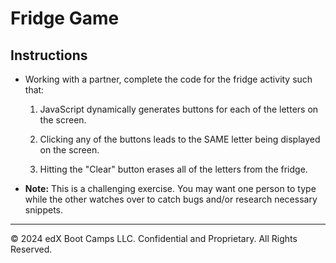 # Fridge Game

## Instructions

* Working with a partner, complete the code for the fridge activity such that:

  1. JavaScript dynamically generates buttons for each of the letters on the screen.

  2. Clicking any of the buttons leads to the SAME letter being displayed on the screen.

  3. Hitting the "Clear" button erases all of the letters from the fridge.

* **Note:** This is a challenging exercise. You may want one person to type while the other watches over to catch bugs and/or research necessary snippets.

---

© 2024 edX Boot Camps LLC. Confidential and Proprietary. All Rights Reserved.
